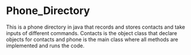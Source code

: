 # Phone_Directory
This is a phone directory in java that records and stores contacts and take inputs of different commands. Contacts is the object class that declare objects for contacts and phone is the main class where all methods are implemented and runs the code.
